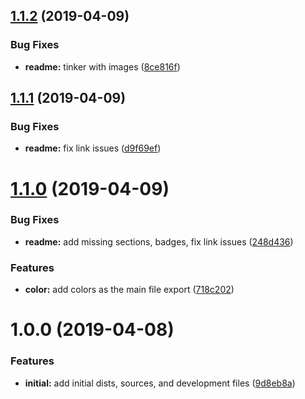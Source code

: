 ## [1.1.2](https://github.com/nodewell/brand/compare/v1.1.1...v1.1.2) (2019-04-09)


### Bug Fixes

* **readme:** tinker with images ([8ce816f](https://github.com/nodewell/brand/commit/8ce816f))

## [1.1.1](https://github.com/nodewell/brand/compare/v1.1.0...v1.1.1) (2019-04-09)


### Bug Fixes

* **readme:** fix link issues ([d9f69ef](https://github.com/nodewell/brand/commit/d9f69ef))

# [1.1.0](https://github.com/nodewell/brand/compare/v1.0.0...v1.1.0) (2019-04-09)


### Bug Fixes

* **readme:** add missing sections, badges, fix link issues ([248d436](https://github.com/nodewell/brand/commit/248d436))


### Features

* **color:** add colors as the main file export ([718c202](https://github.com/nodewell/brand/commit/718c202))

# 1.0.0 (2019-04-08)


### Features

* **initial:** add initial dists, sources, and development files ([9d8eb8a](https://github.com/nodewell/brand/commit/9d8eb8a))
